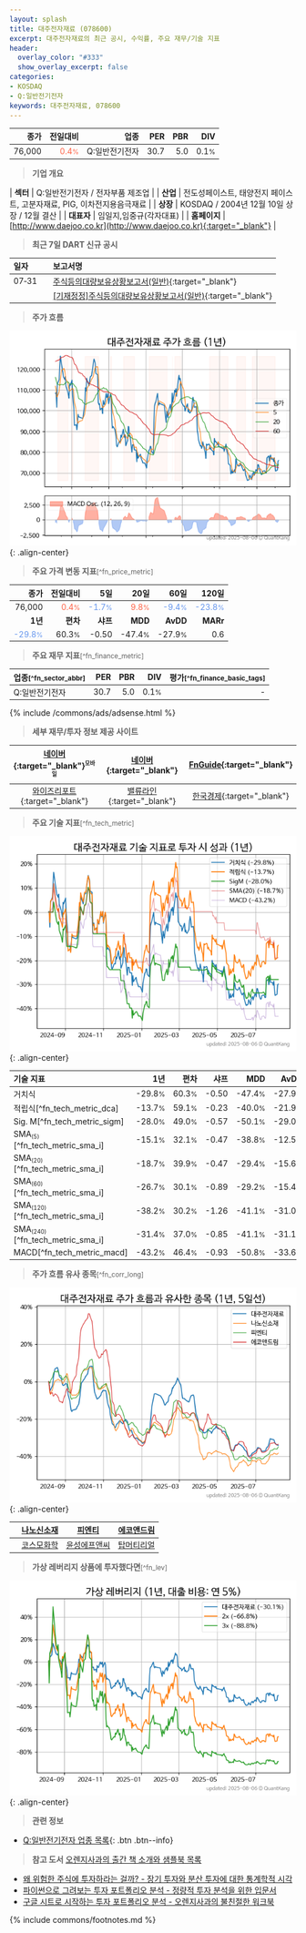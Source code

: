 ```yaml
---
layout: splash
title: 대주전자재료 (078600)
excerpt: 대주전자재료의 최근 공시, 수익률, 주요 재무/기술 지표
header:
  overlay_color: "#333"
  show_overlay_excerpt: false
categories:
- KOSDAQ
- Q:일반전기전자
keywords: 대주전자재료, 078600
---
```


| **종가** | **전일대비** | **업종** | **PER** | **PBR** | **DIV** |
| -------: | -----------: | -------: | ------: | ------: | ------: |
| 76,000 | <span style="color: tomato">0.4<small>%</small></span> | Q:일반전기전자 | 30.7 | 5.0 | 0.1<small>%</small> |

<!-- more -->


> **기업 개요**<a id="company"></a>

| <span style="white-space:nowrap;">**섹터**</span> | Q:일반전기전자 / 전자부품 제조업 |
| <span style="white-space:nowrap;">**산업**</span> | 전도성페이스트, 태양전지 페이스트, 고분자재료, PIG, 이차전지용음극재료 |
| <span style="white-space:nowrap;">**상장**</span> | KOSDAQ / 2004년 12월 10일 상장 / 12월 결산 |
| <span style="white-space:nowrap;">**대표자**</span> | 임일지,임중규(각자대표) |
| <span style="white-space:nowrap;">**홈페이지**</span> | [http://www.daejoo.co.kr](http://www.daejoo.co.kr){:target="_blank"} |


> **최근 7일 DART 신규 공시**<a id="dart"></a>

| **일자** |      | **보고서명** |
| :------- | :--- | :----------- |
| 07&#x2011;31 | | [주식등의대량보유상황보고서(일반)](https://dart.fss.or.kr/dsaf001/main.do?rcpNo=20250731000456){:target="_blank"} |
|  | | [[기재정정]주식등의대량보유상황보고서(일반)](https://dart.fss.or.kr/dsaf001/main.do?rcpNo=20250731000445){:target="_blank"} |


> **주가 흐름**<a id="price"></a>

![078600](/stock/images/078600.png){: .align-center}


> **주요 가격 변동 지표**<small>[^fn_price_metric]</small>

| **종가** | **전일대비** | **5일** | **20일** | **60일** | **120일** |
| -------: | -----------: | ------: | -------: | -------: | --------: |
| 76,000 | <span style="color: tomato">0.4<small>%</small></span> | <span style="color: cornflowerblue">-1.7<small>%</small></span> | <span style="color: tomato">9.8<small>%</small></span> | <span style="color: cornflowerblue">-9.4<small>%</small></span> | <span style="color: cornflowerblue">-23.8<small>%</small></span> |
| **1년** | **편차** | **샤프** | **MDD** | **AvDD** | **MARr** |
| <span style="color: cornflowerblue">-29.8<small>%</small></span> | 60.3<small>%</small> | -0.50 | -47.4<small>%</small> | -27.9<small>%</small> | 0.6 |


> **주요 재무 지표**<small>[^fn_finance_metric]</small>

| **업종**<small>[^fn_sector_abbr]</small> | **PER** | **PBR** | **DIV** | **평가**<small>[^fn_finance_basic_tags]</small> |
| :--------------------------------------- | ------: | ------: | ------: | ----------------------------------------------: |
| Q:일반전기전자 | 30.7 | 5.0 | 0.1<small>%</small> | - |



{% include /commons/ads/adsense.html %}

> **세부 재무/투자 정보 제공 사이트**

| [네이버](https://m.stock.naver.com/domestic/stock/078600/finance/summary){:target="_blank"}<sup><small>모바일</small></sup> | [네이버](https://finance.naver.com/item/coinfo.naver?code=078600){:target="_blank"} | [FnGuide](https://comp.fnguide.com/SVO2/ASP/SVD_Invest.asp?gicode=A078600&MenuYn=Y){:target="_blank"} |
| :---: | :---: | :---: |
| [와이즈리포트](https://comp.wisereport.co.kr/company/c1040001.aspx?cmp_cd=078600){:target="_blank"} | [밸류라인](https://www.valueline.co.kr/finance/summary/078600){:target="_blank"} | [한국경제](https://markets.hankyung.com/stock/078600/financial-summary){:target="_blank"} |


> **주요 기술 지표**<small>[^fn_tech_metric]</small>


![078600](/stock/images/078600_tech.png){: .align-center}

| **기술 지표** | **1년** | **편차** | **샤프** | **MDD** | **AvDD** |
| :------------ | ------: | -----------: | -------: | ------: | -------: |
| 거치식 | -29.8<small>%</small> | 60.3<small>%</small> | -0.50 | -47.4<small>%</small> | -27.9<small>%</small> |
| 적립식[^fn_tech_metric_dca] | -13.7<small>%</small> | 59.1<small>%</small> | -0.23 | -40.0<small>%</small> | -21.9<small>%</small> |
| Sig. M[^fn_tech_metric_sigm] | -28.0<small>%</small> | 49.0<small>%</small> | -0.57 | -50.1<small>%</small> | -29.0<small>%</small> |
| SMA<small><sub>(5)</sub></small>[^fn_tech_metric_sma_i] | -15.1<small>%</small> | 32.1<small>%</small> | -0.47 | -38.8<small>%</small> | -12.5<small>%</small> |
| SMA<small><sub>(20)</sub></small>[^fn_tech_metric_sma_i] | -18.7<small>%</small> | 39.9<small>%</small> | -0.47 | -29.4<small>%</small> | -15.6<small>%</small> |
| SMA<small><sub>(60)</sub></small>[^fn_tech_metric_sma_i] | -26.7<small>%</small> | 30.1<small>%</small> | -0.89 | -29.2<small>%</small> | -15.4<small>%</small> |
| SMA<small><sub>(120)</sub></small>[^fn_tech_metric_sma_i] | -38.2<small>%</small> | 30.2<small>%</small> | -1.26 | -41.1<small>%</small> | -31.0<small>%</small> |
| SMA<small><sub>(240)</sub></small>[^fn_tech_metric_sma_i] | -31.4<small>%</small> | 37.0<small>%</small> | -0.85 | -41.1<small>%</small> | -31.1<small>%</small> |
| MACD[^fn_tech_metric_macd] | -43.2<small>%</small> | 46.4<small>%</small> | -0.93 | -50.8<small>%</small> | -33.6<small>%</small> |


> **주가 흐름 유사 종목**<a id="corr"></a><small>[^fn_corr_long]</small>

![078600](/stock/images/078600_corr.png){: .align-center}

|       | [나노신소재](/121600/) | [피엔티](/137400/) | [에코앤드림](/101360/) |
| :---: | :------------------------------------: | :------------------------------------: | :------------------------------------: |
|       | [코스모화학](/005420/) | [윤성에프앤씨](/372170/) | [탑머티리얼](/360070/) |


> **가상 레버리지 상품에 투자했다면**<a id="2x"></a><small>[^fn_lev]</small>

![078600](/stock/images/078600_2x.png){: .align-center}


> **관련 정보**

- [Q:일반전기전자 업종 목록](/stats/sector/kosdaq_업종_일반전기전자_종목/){: .btn .btn--info}

> **참고 도서** [오렌지사과의 출간 책 소개와 샘플북 목록](https://kongdori.tistory.com/691)

- [왜 위험한 주식에 투자하라는 걸까? - 장기 투자와 분산 투자에 대한 통계학적 시각](https://kongdori.tistory.com/421)
- [파이썬으로 그려보는 투자 포트폴리오 분석  - 정량적 투자 분석을 위한 입문서](https://kongdori.tistory.com/643)
- [구글 시트로 시작하는 투자 포트폴리오 분석 - 오렌지사과의 불친절한 워크북](https://kongdori.tistory.com/449)


{% include commons/footnotes.md %}